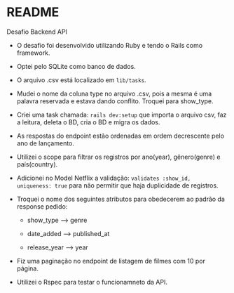 # README

Desafio Backend API

* O desafio foi desenvolvido utilizando Ruby e tendo o Rails como framework.

* Optei pelo SQLite como banco de dados.

* O arquivo .csv está localizado em `lib/tasks`.

* Mudei o nome da coluna type no arquivo .csv, pois a mesma é uma palavra reservada e estava dando conflito. Troquei para show_type.

* Criei uma task chamada: `rails dev:setup` que importa o arquivo csv, faz a leitura, deleta o BD, cria o BD e migra os dados.

* As respostas do endpoint estão ordenadas em ordem decrescente pelo ano de lançamento.

* Utilizei o scope para filtrar os registros por ano(year), gênero(genre) e país(country).

* Adicionei no Model Netflix a validação: `validates :show_id, uniqueness: true` para não permitir que haja duplicidade de registros.

* Troquei o nome dos seguintes atributos para obedecerem ao padrão da response pedido:

  * show_type --> genre

  * date_added --> published_at

  * release_year --> year

* Fiz uma paginação no endpoint de listagem de filmes com 10 por página.

* Utilizei o Rspec para testar o funcionamneto da API.
